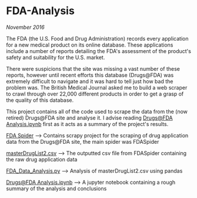 # FDA-Analysis

_November 2016_

The FDA (the U.S. Food and Drug Administration) records every application for a new medical product on its online database. These applications include a number of reports detailing the FDA's assessment of the product's safety and suitability for the U.S. market. 

There were suspicions that the site was missing a vast number of these reports, however until recent efforts this database (Drugs@FDA) was extremely difficult to navigate and it was hard to tell just how bad the problem was. The British Medical Journal asked me to build a web scraper to crawl through over 22,000 different products in order to get a grasp of the quality of this database.

This project contains all of the code used to scrape the data from the (now retired) Drugs@FDA site and analyse it. I advise reading [Drugs@FDA Analysis.ipynb](/Drugs@FDA%20Analysis.ipynb) first as it acts as a summary of the project's results.

[FDA Spider](/FDA%20Spider) --> Contains scrapy project for the scraping of drug application data from the Drugs@FDA site, the main spider was FDASpider

[masterDrugList2.csv](/masterDrugList2.csv) --> The outputted csv file from FDASpider containing the raw drug application data

[FDA_Data_Analysis.py](/FDA_Data_Analysis.py) --> Analysis of masterDrugList2.csv using pandas

[Drugs@FDA Analysis.ipynb](/Drugs@FDA%20Analysis.ipynb) --> A jupyter notebook containing a rough summary of the analysis and conclusions

